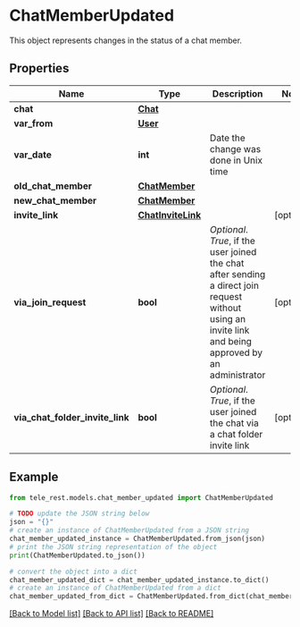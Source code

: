 # ChatMemberUpdated

This object represents changes in the status of a chat member.

## Properties

Name | Type | Description | Notes
------------ | ------------- | ------------- | -------------
**chat** | [**Chat**](Chat.md) |  | 
**var_from** | [**User**](User.md) |  | 
**var_date** | **int** | Date the change was done in Unix time | 
**old_chat_member** | [**ChatMember**](ChatMember.md) |  | 
**new_chat_member** | [**ChatMember**](ChatMember.md) |  | 
**invite_link** | [**ChatInviteLink**](ChatInviteLink.md) |  | [optional] 
**via_join_request** | **bool** | *Optional*. *True*, if the user joined the chat after sending a direct join request without using an invite link and being approved by an administrator | [optional] 
**via_chat_folder_invite_link** | **bool** | *Optional*. *True*, if the user joined the chat via a chat folder invite link | [optional] 

## Example

```python
from tele_rest.models.chat_member_updated import ChatMemberUpdated

# TODO update the JSON string below
json = "{}"
# create an instance of ChatMemberUpdated from a JSON string
chat_member_updated_instance = ChatMemberUpdated.from_json(json)
# print the JSON string representation of the object
print(ChatMemberUpdated.to_json())

# convert the object into a dict
chat_member_updated_dict = chat_member_updated_instance.to_dict()
# create an instance of ChatMemberUpdated from a dict
chat_member_updated_from_dict = ChatMemberUpdated.from_dict(chat_member_updated_dict)
```
[[Back to Model list]](../README.md#documentation-for-models) [[Back to API list]](../README.md#documentation-for-api-endpoints) [[Back to README]](../README.md)



